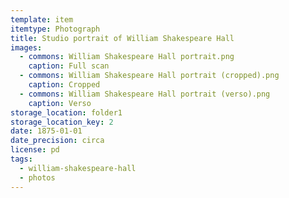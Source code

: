 ```yaml
---
template: item
itemtype: Photograph
title: Studio portrait of William Shakespeare Hall
images:
  - commons: William Shakespeare Hall portrait.png
    caption: Full scan
  - commons: William Shakespeare Hall portrait (cropped).png
    caption: Cropped
  - commons: William Shakespeare Hall portrait (verso).png
    caption: Verso
storage_location: folder1
storage_location_key: 2
date: 1875-01-01
date_precision: circa
license: pd
tags:
  - william-shakespeare-hall
  - photos
---
```

